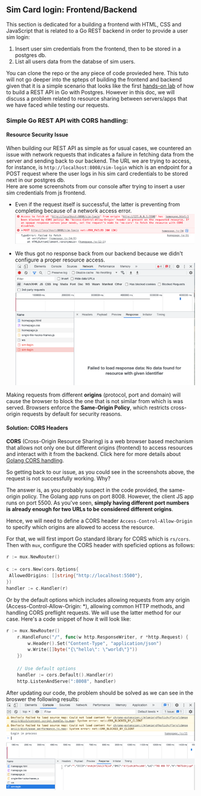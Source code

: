 ## Sim Card login: Frontend/Backend
This section is dedicated for a building a frontend with HTML, CSS and JavaScript that is related to a Go REST backend in order to provide a user sim login: 
1) Insert user sim credentials from the frontend, then to be stored in a postgres db.
2) List all users data from the databse of sim users.

You can clone the repo or the any piece of code provieded here. This tuto will not go deeper into the spteps of building the frontend and backend given that it is a simple scenario that looks like the first [hands-on lab](https://gitlab.inria.fr/fantastic-fanfare/adorable_alien/-/tree/develop/Hands-on%201%3A%20Go%20REST%20API%20with%20PostgreSQL%20and%20Mux) of how to build a REST API in Go with Postgres.
However in this doc, we will discuss a problem related to resource sharing between servers/apps that we have faced while testing our requests.

### Simple Go REST API with CORS handling:
#### Resource Security Issue
When building our REST API as simple as for usual cases, we countered an issue with network requests that indicates a failure in fetching data from the server and sending back to our backend. The URL we are trying to access, for instance, is `http://localhost:8008/sim-login` which is an endpoint for a POST request where the user logs in his sim card credentials to be stored next in our postgres db.   
Here are some screenshots from our console after trying to insert a user sim credentials from js frontend.  
- Even if the request itself is successful, the latter is preventing from completing because of a network access error.
![console err](./conErr.png)

- We thus got no response back from our backend because we didn't configure a proper resource access.
![response err](./netErr.png)

Making requests from different **origins** (protocol, port and domain) will cause the browser to block the one that is not similar from which is was served. Browsers enforce the **Same-Origin Policy**, which restricts cross-origin requests by default for security reasons. 

#### Solution: CORS Headers
**CORS** (Cross-Origin Resource Sharing) is a web browser based mechanism that allows not only one but different origins (frontend) to access resources and interact with it from the backend. Click here for more details about [Golang CORS handling](https://www.stackhawk.com/blog/golang-cors-guide-what-it-is-and-how-to-enable-it/).

So getting back to our issue, as you could see in the screenshots above, the request is not successfully working. Why?

The answer is, as you probably suspect in the code provided, the same-origin policy. The Golang app runs on port 8008. However, the client JS app runs on port 5500. As you've seen, **simply having different port numbers is already enough for two URLs to be considered different origins**.

Hence, we will need to define a CORS header `Access-Control-Allow-Origin` to specify which origins are allowed to access the resource.

For that, we will first import Go standard library for CORS which is `rs/cors`. Then with `mux`, configure the CORS header with speficied options as follows:
```go
r := mux.NewRouter()

c := cors.New(cors.Options{
 AllowedOrigins: []string{"http://localhost:5500"},
})
handler := c.Handler(r)
```

Or by the default options which includes allowing requests from any origin (Access-Control-Allow-Origin: *), allowing common HTTP methods, and handling CORS preflight requests. We will use the latter method for our case. Here's a code snippet of how it will look like:
```go
r := mux.NewRouter()
	r.HandleFunc("/", func(w http.ResponseWriter, r *http.Request) {
		w.Header().Set("Content-Type", "application/json")
		w.Write([]byte("{\"hello\": \"world\"}"))
	})

	// Use default options
	handler := cors.Default().Handler(r)
	http.ListenAndServe(":8008", handler)
```

After updating our code, the problem should be solved as we can see in the broswer the following results:
![console yes](./conyes.png)
![net err](./netyes.png)